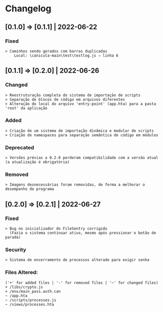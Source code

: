 # Changelog

## [0.1.0] ⇒ [0.1.1] | 2022-06-22
### Fixed
    > Caminhos sendo gerados com barras duplicadas
        Local: \canicula-main\test\testlog.js ⇒ linha 6


## [0.1.1] ⇒ [0.2.0] | 2022-06-26
### Changed
    > Reestruturação completa do sistema de importação de scripts
    > Separação de blocos de código em arquivos diferentes
    > Alteração do local do arquivo 'entry-point' (app.hta) para a pasta 'root' da aplicação 
### Added 
    > Criação de um sistema de importação dinâmica e modular de scripts
    > Criação de namespaces para separação semântica de código em módulos
### Deprecated
    > Versões prévias a 0.2.0 perderam compatibilidade com a versão atual (a atualização é obrigatória)
### Removed
    > Imagens desnecessárias foram removidas, de forma a melhorar o desempenho do programa

## [0.2.0] ⇒ [0.2.1] | 2022-06-27
### Fixed
    > Bug no inicializador do FileSentry corrigido
      (Fazia o sistema continuar ativo, mesmo após pressionar o botão de parada)
### Security
    > Sistema de encerramento de processos alterado para exigir senha
### Files Altered:
    ('+' for added files | '-' for removed files | '~' for changed files)
    + /libs/crypto.js
    + /env/main_pass.auth.can
    ~ /app.hta
    ~ /scripts/processes.js
    ~ /views/processes.hta
